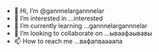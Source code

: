 - 👋 Hi, I’m @gannnelargannnelar
- 👀 I’m interested in ...interested
- 🌱 I’m currently learning ...gannnelargannnelar
- 💞️ I’m looking to collaborate on ...ываафаывавы
- 📫 How to reach me ...вафапваааапа

<!---
gannnelargannnelar/gannnelargannnelar is a ✨ special ✨ repository because its `README.md` (this file) appears on your GitHub profile.
You can click the Preview link to take a look at your changes.
--->
